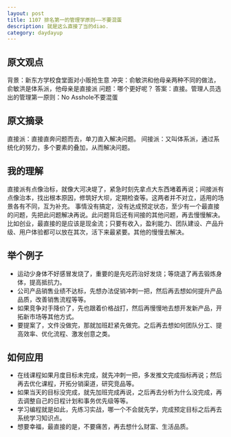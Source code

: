 ```yaml
---
layout: post
title: 1107 排名第一的管理学原则——不要混蛋
description: 就是这么直接了当的diao.
category: daydayup
---
```


## 原文观点
背景：新东方学校食堂面对小贩抢生意
冲突：俞敏洪和他母亲两种不同的做法，俞敏洪是体系派，他母亲是直接派
问题：哪个更好呢？
答案：直接。管理人员选出的管理第一原则：No Asshole不要混蛋

## 原文摘录
直接派：直接直奔问题而去，单刀直入解决问题。
间接派：又叫体系派，通过系统化的努力，多个要素的叠加，从而解决问题。

## 我的理解
直接派有点像治标，就像大河决堤了，紧急时刻先拿点大东西堵着再说；间接派有点像治本，找出根本原因，修筑好大坝，定期检查等。这两者并不对立，适用的场景各有不同，互为补充。
事情没有搞定，没有达成预定状态，至少有一个最直接的问题，先把此问题解决再说。此问题背后还有间接的其他问题，再去慢慢解决。
比如创业，最直接的是应该是现金流；只要有收入，盈利能力、团队建设、产品升级、用户体验都可以放在其次，活下来最紧要。其他的慢慢去解决。

## 举个例子
- 运动少身体不好感冒发烧了，重要的是先吃药治好发烧；等烧退了再去锻炼身体，提高抵抗力。
- 公司产品销售业绩不达标，先想办法促销冲刺一把，然后再去想如何提升产品品质，改善销售流程等等。
- 如果竞争对手降价了，先也跟着价格战打，然后再慢慢地去想开发新产品，开拓新市场等其他方式。
- 要提案了，文件没做完，那就加班赶紧先做完。之后再去想如何团队分工、提高效率、优化流程、激发创意之类。

## 如何应用
- 在线课程如果月度目标未完成，就先冲刺一把，多发推文完成指标再说；然后再去优化课程，开拓分销渠道，研究竞品等。
- 如果当天的目标没完成，就先加班完成再说，之后再去分析为什么没完成，再去调整自己的日程计划和事务优先级等等。
- 学习编程就是如此，先练习实战，哪一个不会就先学，完成预定目标之后再去系统学习知识点。
- 想要幸福，最直接的是，不要痛苦，再去想什么财富、生活品质。

